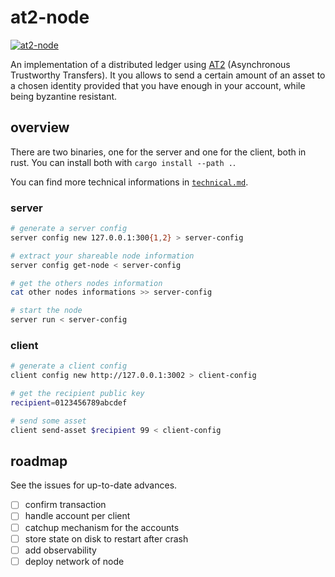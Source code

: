 # at2-node

[![at2-node](https://github.com/Distributed-EPFL/at2-node/actions/workflows/rust.yml/badge.svg)](https://github.com/Distributed-EPFL/at2-node/actions/workflows/rust.yml)

An implementation of a distributed ledger using
[AT2](https://arxiv.org/abs/1812.10844) (Asynchronous Trustworthy Transfers).
It you allows to send a certain amount of an asset to a chosen identity
provided that you have enough in your account, while being byzantine resistant.

## overview

There are two binaries, one for the server and one for the client, both in rust.
You can install both with `cargo install --path .`.

You can find more technical informations in [`technical.md`](technical.md).

### server

```bash
# generate a server config
server config new 127.0.0.1:300{1,2} > server-config

# extract your shareable node information
server config get-node < server-config

# get the others nodes information
cat other nodes informations >> server-config

# start the node
server run < server-config
```

### client

```bash
# generate a client config
client config new http://127.0.0.1:3002 > client-config

# get the recipient public key
recipient=0123456789abcdef

# send some asset
client send-asset $recipient 99 < client-config
```

## roadmap

See the issues for up-to-date advances.

- [ ] confirm transaction
- [ ] handle account per client
- [ ] catchup mechanism for the accounts
- [ ] store state on disk to restart after crash
- [ ] add observability
- [ ] deploy network of node
